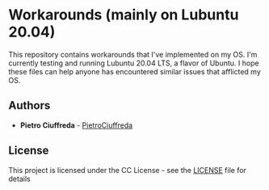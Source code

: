 # Workarounds (mainly on Lubuntu 20.04)
This repository contains workarounds that I've implemented on my OS. I'm currently testing and running Lubuntu 20.04 LTS, a flavor of Ubuntu.
I hope these files can help anyone has encountered similar issues that afflicted my OS.

## Authors

* **Pietro Ciuffreda** - [PietroCiuffreda](https://github.com/PietroCiuffreda)


## License

This project is licensed under the CC License - see the [LICENSE](LICENSE) file for details

